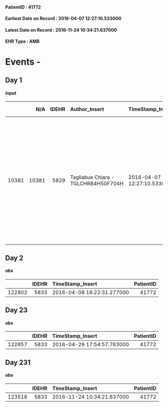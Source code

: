 
#### PatientID : 41772
#### Earliest Date on Record : 2016-04-07 12:27:10.533000
#### Latest Date on Record : 2016-11-24 10:34:21.637000
#### EHR Type : AMB

# Events - 

## Day 1

#### input
|       |    N/A |   IDEHR | Author_Insert                       | TimeStamp_Insert           | EHRType   |   PatientID |   IDDigitalSignDocument | persone_vicine   |   Unnamed: 0_x.1 |   IDANAMNESI_SOCIALE | Patient   | FamigliaAltro   | Paziente_T   | FamigliaAltro_T   |   Non_Rilevabile_x.1 | Note_Non_Rilevabile_x.1   | opt_Problemi   | Note_I                                                                                                                                                                                                     | opt_paziente_a   | opt_famiglia_a   | opt_adeguatezza   | ds_note_ad                              | opt_paziente_solo   | ds_note_con                                                        | opt_presente_assente   | Presenza_minori   | Caregiver_principale   | opt_capacita     | opt_risorse_ec   | opt_paziente_psi   | opt_Ins_vol   | opt_esenzione   | opt_inv_civile            |   ds_codice_es | Needs                   | Domestic partnership         | Fragility   | opt_indennita_acc         | opt_legge                 | opt_famiglia_psi   |
|------:|-------:|--------:|:------------------------------------|:---------------------------|:----------|------------:|------------------------:|:-----------------|-----------------:|---------------------:|:----------|:----------------|:-------------|:------------------|---------------------:|:--------------------------|:---------------|:-----------------------------------------------------------------------------------------------------------------------------------------------------------------------------------------------------------|:-----------------|:-----------------|:------------------|:----------------------------------------|:--------------------|:-------------------------------------------------------------------|:-----------------------|:------------------|:-----------------------|:-----------------|:-----------------|:-------------------|:--------------|:----------------|:--------------------------|---------------:|:------------------------|:-----------------------------|:------------|:--------------------------|:--------------------------|:-------------------|
| 10381 |  10381 |    5829 | Tagliabue Chiara - TGLCHR84H50F704H | 2016-04-07 12:27:10.533000 | AMB       |       41772 |                  328008 | N/A              |             2985 |                 1924 | Si#1      | Si#1            | No#0         | Si#1              |                    0 | NR                        | Si#1           | Paziente seguito da H Niguarda in seguito ad intervento maxillo-facciale con conseguente necrosi, successivo riscontro di k renale operato e attuale nuovo riscontro di massa renale in corso di diagnosi. | Indefinite#2     | Indefinite#2     | Si#1              | Compagna molto presente nell'assistenza | No#0                | Vive con la moglie Martina di 42 aa e i tre figli di 8, 15 e 23 aa | Presente#1             | Si#1              | compagna Martina       | Incrementabile#1 | Non adeguate#0   | Si#1               | No#0          | Si#1            | in fase di accertamento#2 |             48 | Sociali#1;Psicologici#2 | Coniuge/Convivente#0;Figli#2 | psichica#2  | in fase di accertamento#2 | in fase di accertamento#2 | S√¨#1              |


## Day 2

#### obs
|        |   IDEHR | TimeStamp_Insert           |   PatientID |
|-------:|--------:|:---------------------------|------------:|
| 122802 |    5833 | 2016-04-08 16:22:31.277000 |       41772 |


## Day 23

#### obs
|        |   IDEHR | TimeStamp_Insert           |   PatientID |
|-------:|--------:|:---------------------------|------------:|
| 122857 |    5833 | 2016-04-29 17:54:57.763000 |       41772 |


## Day 231

#### obs
|        |   IDEHR | TimeStamp_Insert           |   PatientID |
|-------:|--------:|:---------------------------|------------:|
| 123518 |    5833 | 2016-11-24 10:34:21.637000 |       41772 |


